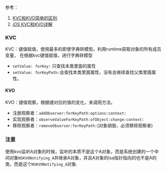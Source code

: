 参考：
1. [KVC和KVO简单的区别](https://blog.csdn.net/u013983033/article/details/84071530)
2. [iOS KVC和KVO详解](https://www.jianshu.com/p/b9f020a8b4c9)

### KVC
KVC：键值赋值，使用最多的即使字典转模型。利用runtime获取对象的所有成员变量， 在根据kvc键值赋值，进行字典转模型

- `setValue: forKey:` 只查找本类里面的属性
- `setValue: forKeyPath:`会查找本类里面属性，没有会继续查找父类里面属性。

#### KVO
KVO：键值观察，根据键对应的值的变化，来调用方法。

- 注册观察者：`addObserver:forKeyPath:options:context:`
- 实现观察者：`observeValueForKeyPath:ofObject:change:context:`
- 移除观察者：`removeObserver:forKeyPath:`(对象销毁，必须移除观察者)

### 注意

使用kvo监听A对象的时候，监听的本质不是这个A对象，而是系统创建的一个中间对象`NSKVONotifying_A`并继承A对象，并且A对象的isa指针指向的也不是A的类，而是这个`NSKVONotifying_A`对象.